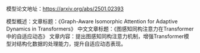 模型论文地址：https://arxiv.org/abs/2501.02393

模型概述：文章标题：《Graph-Aware Isomorphic Attention for Adaptive Dynamics in Transformers》
中文文章标题：《图感知同构注意力在Transformer中的自适应动态》
文章内容：提出图感知同构注意力机制，增强Transformer模型对结构化数据的处理能力，提升自适应动态表现。
